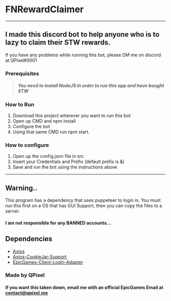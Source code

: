 # FNRewardClaimer

---

## I made this discord bot to help anyone who is to lazy to claim their STW rewards.

If you have any problems while running this bot, please DM me on discord at QPixel#0001

### Prerequisites

> ##### You need to install NodeJS in order to run this app and have bought STW

### How to Run

1. Download this project wherever you want to run this bot
2. Open up CMD and npm install
3. Configure the bot
4. Using that same CMD run npm start.

### How to configure

1. Open up the config.json file in src
2. Insert your Credentials and Prefix (default prefix is &)
3. Save and run the bot using the instructions above

---

## Warning..

This program has a dependency that uses puppeteer to login in.
You must run this first on a OS that has GUI Support, then you can copy the files to a server.

#### I am not responsible for any BANNED accounts...

## Dependencies

- [Axios](https://www.nodejs.com/package/axios)
- [Axios-CookieJar-Support](https://www.nodejs.com/package/axios-cookiejar-support)
- [EpicGames-Client-Login-Adapter](https://www.nodejs.com/package/EpicGames-Client-Login-Adapter)

### Made by QPixel

#### If you want this taken down, email me with an official EpicGames Email at contact@qpixel.me
